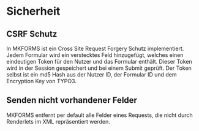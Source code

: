 Sicherheit
==========

CSRF Schutz
-----------

In MKFORMS ist ein Cross Site Request Forgery Schutz implementiert. Jedem Formular wird ein verstecktes Feld hinzugefügt, welches einen eindeutigen Token für den Nutzer und das Formular enthält. Dieser Token wird in der Session gespeichert und bei einem Submit geprüft. Der Token selbst ist ein md5 Hash aus der Nutzer ID, der Formular ID und dem Encryption Key von TYPO3.

Senden nicht vorhandener Felder
-------------------------------

MKFORMS entfernt per default alle Felder eines Requests, die nicht durch Renderlets im XML repräsentiert werden.
